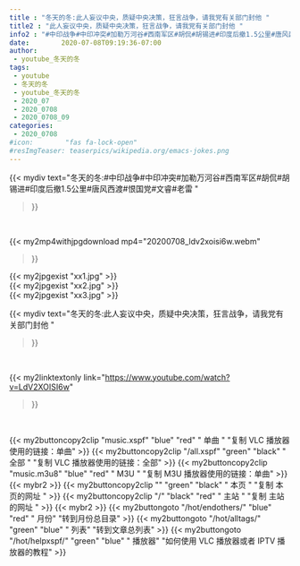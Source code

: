 ```yaml
---
title : "冬天的冬:此人妄议中央，质疑中央决策，狂言战争，请我党有关部门封他 "
title2 : "此人妄议中央，质疑中央决策，狂言战争，请我党有关部门封他 "
info2 : "#中印战争#中印冲突#加勒万河谷#西南军区#胡侃#胡锡进#印度后撤1.5公里#唐风西渡#恨国党#文睿#老雷 "
date:        2020-07-08T09:19:36-07:00
author:
 - youtube_冬天的冬
tags:
 - youtube
 - 冬天的冬
 - youtube_冬天的冬
 - 2020_07
 - 2020_0708
 - 2020_0708_09
categories:
 - 2020_0708
#icon:        "fas fa-lock-open"
#resImgTeaser: teaserpics/wikipedia.org/emacs-jokes.png
---
```


{{< mydiv text="冬天的冬:#中印战争#中印冲突#加勒万河谷#西南军区#胡侃#胡锡进#印度后撤1.5公里#唐风西渡#恨国党#文睿#老雷 "
>}}
<br>


{{< my2mp4withjpgdownload mp4="20200708_ldv2xoisi6w.webm"
>}}

{{< my2jpgexist "xx1.jpg" >}}<br>
{{< my2jpgexist "xx2.jpg" >}}<br>
{{< my2jpgexist "xx3.jpg" >}}<br>



{{< mydiv text="冬天的冬:此人妄议中央，质疑中央决策，狂言战争，请我党有关部门封他 "
>}}
<br>

{{< my2linktextonly link="https://www.youtube.com/watch?v=LdV2XOISI6w"
>}}


<br>

{{< my2buttoncopy2clip "music.xspf"        "blue"   "red"    " 单曲 "  "复制 VLC 播放器使用的链接：单曲" >}} {{< my2buttoncopy2clip "/all.xspf"         "green"  "black"  " 全部 "  "复制 VLC 播放器使用的链接：全部" >}} {{< my2buttoncopy2clip "music.m3u8"        "blue"   "red"    " M3U  "    "复制 M3U 播放器使用的链接：单曲" >}} {{< mybr2 >}} {{< my2buttoncopy2clip ""                  "green"  "black"  " 本页 "    "复制 本页的网址 " >}} {{< my2buttoncopy2clip "/"                 "black"  "red"    " 主站 "    "复制 主站的网址 " >}} {{< mybr2 >}} {{< my2buttongoto      "/hot/endothers/"   "blue"   "red"    " 月份"   "转到月份总目录" >}} {{< my2buttongoto      "/hot/alltags/"     "green"  "blue"   " 列表"   "转到文章总列表" >}} {{< my2buttongoto      "/hot/helpxspf/"    "green"  "blue"   " 播放器" "如何使用 VLC 播放器或者 IPTV 播放器的教程" >}} 
